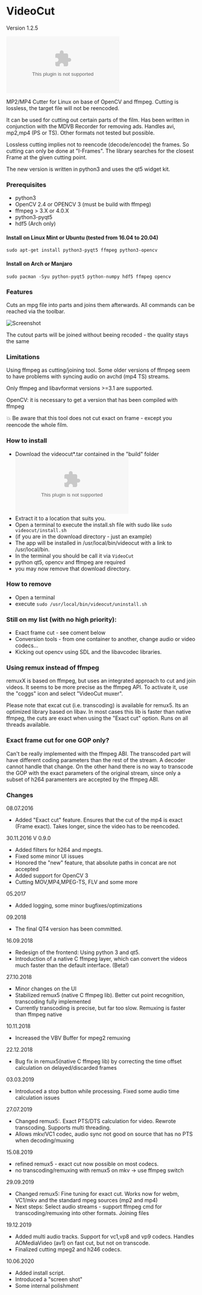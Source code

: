 # VideoCut
Version 1.2.5

![Download](https://github.com/kanehekili/VideoCut/raw/master/build/videocut1.2.5.tar)

MP2/MP4 Cutter for Linux on base of OpenCV and ffmpeg. Cutting is lossless, the target file will not be reencoded. 

It can be used for cutting out certain parts of the film. Has been written in conjunction with the MDVB Recorder for removing ads. Handles avi, mp2,mp4 (PS or TS). Other formats not tested but possible.

Lossless cutting implies not to reencode (decode/encode) the frames. So cutting can only be done at "I-Frames". The library searches for the closest Frame at the given cutting point.

The new version is written in python3 and uses the qt5 widget kit.  
### Prerequisites
* python3
* OpenCV 2.4 or OPENCV 3 (must be build with ffmpeg)
* ffmpeg > 3.X or 4.0.X
* python3-pyqt5
* hdf5 (Arch only)

#### Install on Linux Mint or Ubuntu (tested from 16.04 to 20.04)
```
sudo apt-get install python3-pyqt5 ffmpeg python3-opencv
```
#### Install on Arch or Manjaro
```
sudo pacman -Syu python-pyqt5 python-numpy hdf5 ffmpeg opencv
```

### Features
Cuts an mpg file into parts and joins them afterwards. All commands can be reached via the toolbar.

![Screenshot](https://github.com/kanehekili/VideoCut/blob/master/Videocut.png)

The cutout parts will be joined without beeing recoded - the quality stays the same
### Limitations
Using ffmpeg as cutting/joining tool. Some older versions of ffmpeg seem to have problems with syncing audio on avchd (mp4 TS) streams.

Only ffmpeg and libavformat versions >=3.1 are supported. 

OpenCV:  it is necessary to get a version that has been compiled with ffmpeg

:boom: Be aware that this tool does not cut exact on frame - except you reencode the whole film.

### How to install
* Download the videocut*.tar contained in the "build" folder ![here](https://github.com/kanehekili/VideoCut/raw/master/build/videocut1.2.5.tar)
* Extract it to a location that suits you.
* Open a terminal to execute the install.sh file with sudo like `sudo videocut/install.sh`
* (if you are in the download directory - just an example)
* The app will be installed in /usr/local/bin/videocut with a link to /usr/local/bin. 
* In the terminal you should be call it via `VideoCut`
* python qt5, opencv and ffmpeg are required
* you may now remove that download directory.

### How to remove
* Open a terminal
* execute `sudo /usr/local/bin/videocut/uninstall.sh`

### Still on my list (with no high priority):
* Exact frame cut - see coment below 
* Conversion tools - from one container to another, change audio or video codecs...
* Kicking out opencv using SDL and the libavcodec libraries.

### Using remux instead of ffmpeg
remuxX is based on ffmpeg, but uses an integrated approach to cut and join videos. It seems to be more precise as the ffmpeg API. To activate it, use the "coggs" icon and select "VideoCut muxer".

Please note that excat cut (i.e. transcoding) is available for remux5. Its an optimized library based on libav.
In most cases this lib is faster than native ffmpeg, the cuts are exact when using the "Exact cut" option. Runs on all threads available. 

### Exact frame cut for one GOP only?
Can't be really implemented with the ffmpeg ABI. The transcoded part will have different coding parameters than the rest of the stream. A decoder cannot handle that change. On the other hand there is no way to transcode the GOP with the exact parameters of the original stream, since only a subset of h264 paramenters are accepted by the ffmpeg ABI. 

### Changes 
08.07.2016
* Added "Exact cut" feature. Ensures that the cut of the mp4 is exact (Frame exact). Takes longer, since the video has to be reencoded. 

30.11.2016 V 0.9.0
* Added filters for h264 and mpegts. 
* Fixed some minor UI issues
* Honored the "new" feature, that absolute paths in concat are not accepted
* Added support for OpenCV 3
* Cutting MOV,MP4,MPEG-TS, FLV and some more 

05.2017
* Added logging, some minor bugfixes/optimizations

09.2018
* The final QT4 version has been committed. 

16.09.2018
* Redesign of the frontend: Using python 3 and qt5.
* Introduction of a native C ffmpeg layer, which can convert the videos much faster than the default interface. (Beta!)

27.10.2018
* Minor changes on the UI
* Stabilized remux5 (native C ffmpeg lib). Better cut point recognition, transcoding fully implemented
* Currently transcoding is precise, but far too slow. Remuxing is faster than ffmpeg native 

10.11.2018 
* Increased the VBV Buffer for mpeg2 remuxing

22.12.2018
* Bug fix in remux5(native C ffmpeg lib) by correcting the time offset calculation on delayed/discarded frames

03.03.2019
* Introduced a stop button while processing. Fixed some audio time calculation issues

27.07.2019
* Changed remux5:. Exact PTS/DTS calculation for video. Rewrote transcoding. Supports multi threading.
* Allows mkv/VC1 codec, audio sync not good on source that has no PTS when decoding/muxing

15.08.2019
* refined remux5 - exact cut now possible on most codecs.
* no transcoding/remuxing with remux5 on mkv -> use ffmpeg switch

29.09.2019
* Changed remux5: Fine tuning for exact cut. Works now for webm, VC1/mkv and the standard mpeg sources (mp2 and mp4)
* Next steps: Select audio streams -  support ffmpeg cmd for transcoding/remuxing into other formats. Joining files

19.12.2019
* Added multi audio tracks. Support for vc1,vp8 and vp9 codecs. Handles AOMediaVideo (av1) on fast cut, but not on transcode. 
* Finalized cutting mpeg2 and h246 codecs.

10.06.2020
* Added install script.
* Introduced a "screen shot"
* Some internal polishment